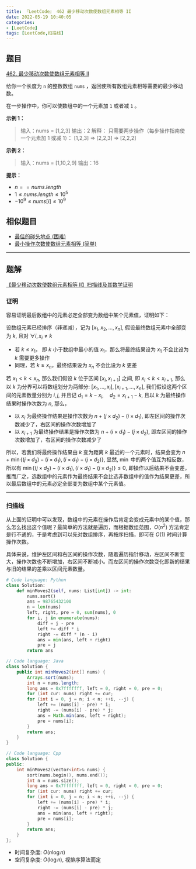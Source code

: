 ```yaml
---
title: 『LeetCode』 462 最少移动次数使数组元素相等 II
date: 2022-05-19 10:40:05
categories:
- [LeetCode]
tags: [LeetCode,扫描线]
---
```

## 题目

[462. 最少移动次数使数组元素相等 II](https://leetcode.cn/problems/minimum-moves-to-equal-array-elements-ii/)

<!--more-->

给你一个长度为 `n` 的整数数组 `nums` ，返回使所有数组元素相等需要的最少移动数。

在一步操作中，你可以使数组中的一个元素加 `1` 或者减 `1` 。

**示例 1：**

> 输入：nums = [1,2,3]
> 输出：2
> 解释：
> 只需要两步操作（每步操作指南使一个元素加 1 或减 1）：
> [1,2,3]  =>  [2,2,3]  =>  [2,2,2]

**示例 2：**

> 输入：nums = [1,10,2,9]
> 输出：16

**提示：**

- $n == nums.length$
- $1 \leq nums.length \leq 10^5$
- $-10^9 \leq nums[i] \leq 10^9$


## 相似题目

- [最佳的碰头地点 (困难)](https://leetcode.cn/problems/best-meeting-point/)
- [最小操作次数使数组元素相等 (简单)](https://leetcode.cn/problems/minimum-moves-to-equal-array-elements/)

---

## 题解

[【最少移动次数使数组元素相等 II】扫描线及其数学证明](https://leetcode.cn/problems/minimum-moves-to-equal-array-elements-ii/solution/by-meteordream-0s5i/)

### 证明

容易证明最后数组中的元素必定全部变为数组中某个元素值，证明如下：

设数组元素已经排序（非递减），记为 $[x_1, x_2, \dots, x_n]$, 假设最终数组元素中全部变为 $k$, 且对 $\forall i, x_i \neq k$

- 若 $k \leq x_1$， 即 $k$ 小于数组中最小的值 $x_1$，那么将最终结果设为 $x_1$ 不会比设为 $k$ 需要更多操作
- 同理，若 $k \geq x_n$，最终结果设为 $x_n$ 不会比设为 $k$ 更差

若 $x_1 < k < x_n$, 那么我们假设 $k$ 位于区间 $[x_i, x_{i + 1}]$ 之间, 即 $x_i < k < x_{i + 1}$, 那么以 $k$ 为分界可以将数组划分为两部分: $[x_1, \dots, x_i], [x_{i + 1}, \dots, x_n]$, 我们假设这两个区间的元素数量分别为 $i, j$, 并且记 $d_1 = k - x_i, \quad d_2 = x_{i + 1} - k$, 且以 $k$ 为最终操作结果时操作次数为 $n$, 那么，

- 以 $x_i$ 为最终操作结果是操作次数为 $n + (j \times d_2) - (i \times d_1)$, 即左区间的操作次数减少了，右区间的操作次数增加了
- 以 $x_{i + 1}$ 为最终操作结果是操作次数为 $n + (i \times d_1) - (j \times d_2)$, 即左区间的操作次数增加了，右区间的操作次数减少了

所以，若我们将最终操作结果由 $k$ 变为距离 $k$ 最近的一个元素时，结果会变为 $n + \min \{(j \times d_2) - (i \times d_1), (i \times d_1) - (j \times d_2)\}$, 显然, $\min$ 中的两个值互为相反数，所以有 $\min \{(j \times d_2) - (i \times d_1), (i \times d_1) - (j \times d_2)\} \leq 0$, 即操作以后结果不会变差，推而广之，选数组中的元素作为最终结果不会比选非数组中的值作为结果更差，所以最后数组中的元素必定全部变为数组中某个元素值。

---

### 扫描线

从上面的证明中可以发现，数组中的元素在操作后肯定会变成元素中的某个值，那么怎么找出这个值呢？最简单的方法就是遍历，而根据数组范围，$O(n^2)$ 方法肯定是行不通的，于是考虑到可以先对数组排序，再按序扫描，即可在 $O(1)$ 时间计算操作次数。

具体来说，维护左区间和右区间的操作次数，随着遍历指针移动，左区间不断变大，操作次数也不断增加，右区间不断减小。而左区间的操作次数变化即新的结果 与旧的结果的差乘以区间元素数量。

```Python
# Code language: Python
class Solution:
    def minMoves2(self, nums: List[int]) -> int:
        nums.sort()
        ans = 98765432100
        n = len(nums)
        left, right, pre = 0, sum(nums), 0
        for i, j in enumerate(nums):
            diff = j - pre
            left += diff * i
            right -= diff * (n - i)
            ans = min(ans, left + right)
            pre = j
        return ans
```

```Java
// Code language: Java
class Solution {
    public int minMoves2(int[] nums) {
        Arrays.sort(nums);
        int n = nums.length;
        long ans = 0x7fffffff, left = 0, right = 0, pre = 0;
        for (int cur: nums) right += cur;
        for (int i = 0, j = n; i < n; ++i, --j) {
            left += (nums[i] - pre) * i;
            right -= (nums[i] - pre) * j;
            ans = Math.min(ans, left + right);
            pre = nums[i];
        }
        return ans;
    }
}
```

```Cpp
// Code language: Cpp
class Solution {
public:
    int minMoves2(vector<int>& nums) {
        sort(nums.begin(), nums.end());
        int n = nums.size();
        long ans = 0x7fffffff, left = 0, right = 0, pre = 0;
        for (int cur: nums) right += cur;
        for (int i = 0, j = n; i < n; ++i, --j) {
            left += (nums[i] - pre) * i;
            right -= (nums[i] - pre) * j;
            ans = min(ans, left + right);
            pre = nums[i];
        }
        return ans;
    }
};
```

- 时间复杂度: $O(n \log n)$
- 空间复杂度: $O(\log n)$, 视排序算法而定
